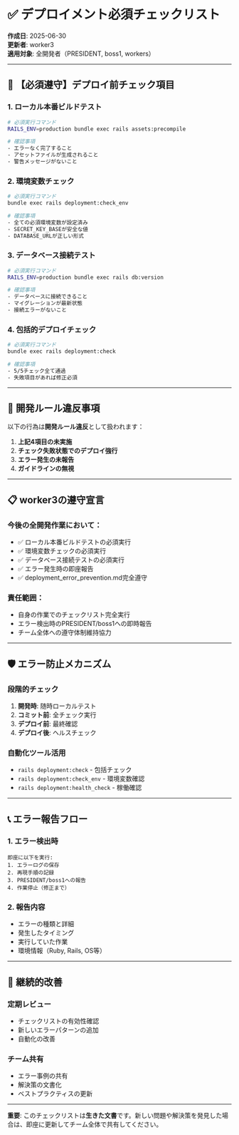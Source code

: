 # ✅ デプロイメント必須チェックリスト

**作成日**: 2025-06-30  
**更新者**: worker3  
**適用対象**: 全開発者（PRESIDENT, boss1, workers）

---

## 🚨 【必須遵守】デプロイ前チェック項目

### 1. ローカル本番ビルドテスト
```bash
# 必須実行コマンド
RAILS_ENV=production bundle exec rails assets:precompile

# 確認事項
- エラーなく完了すること
- アセットファイルが生成されること
- 警告メッセージがないこと
```

### 2. 環境変数チェック
```bash
# 必須実行コマンド
bundle exec rails deployment:check_env

# 確認事項
- 全ての必須環境変数が設定済み
- SECRET_KEY_BASEが安全な値
- DATABASE_URLが正しい形式
```

### 3. データベース接続テスト
```bash
# 必須実行コマンド
RAILS_ENV=production bundle exec rails db:version

# 確認事項
- データベースに接続できること
- マイグレーションが最新状態
- 接続エラーがないこと
```

### 4. 包括的デプロイチェック
```bash
# 必須実行コマンド
bundle exec rails deployment:check

# 確認事項
- 5/5チェック全て通過
- 失敗項目があれば修正必須
```

---

## 🚨 開発ルール違反事項

以下の行為は**開発ルール違反**として扱われます：

1. **上記4項目の未実施**
2. **チェック失敗状態でのデプロイ強行**
3. **エラー発生の未報告**
4. **ガイドラインの無視**

---

## 📋 worker3の遵守宣言

### 今後の全開発作業において：
- ✅ ローカル本番ビルドテストの必須実行
- ✅ 環境変数チェックの必須実行  
- ✅ データベース接続テストの必須実行
- ✅ エラー発生時の即座報告
- ✅ deployment_error_prevention.md完全遵守

### 責任範囲：
- 自身の作業でのチェックリスト完全実行
- エラー検出時のPRESIDENT/boss1への即時報告
- チーム全体への遵守体制維持協力

---

## 🛡️ エラー防止メカニズム

### 段階的チェック
1. **開発時**: 随時ローカルテスト
2. **コミット前**: 全チェック実行
3. **デプロイ前**: 最終確認
4. **デプロイ後**: ヘルスチェック

### 自動化ツール活用
- `rails deployment:check` - 包括チェック
- `rails deployment:check_env` - 環境変数確認
- `rails deployment:health_check` - 稼働確認

---

## 📞 エラー報告フロー

### 1. エラー検出時
```
即座に以下を実行:
1. エラーログの保存
2. 再現手順の記録
3. PRESIDENT/boss1への報告
4. 作業停止（修正まで）
```

### 2. 報告内容
- エラーの種類と詳細
- 発生したタイミング
- 実行していた作業
- 環境情報（Ruby, Rails, OS等）

---

## 🔄 継続的改善

### 定期レビュー
- チェックリストの有効性確認
- 新しいエラーパターンの追加
- 自動化の改善

### チーム共有
- エラー事例の共有
- 解決策の文書化
- ベストプラクティスの更新

---

**重要**: このチェックリストは**生きた文書**です。新しい問題や解決策を発見した場合は、即座に更新してチーム全体で共有してください。
